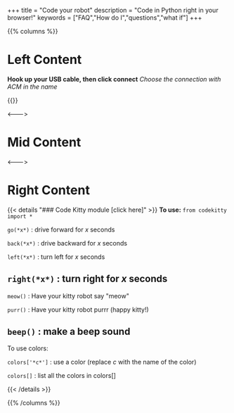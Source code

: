 +++
title = "Code your robot"
description = "Code in Python right in your browser!"
keywords = ["FAQ","How do I","questions","what if"]
+++

{{% columns %}}

# Left Content
**Hook up your USB cable, then click connect**
*Choose the connection with ACM in the name*

{{<xterm>}}

<---> <!-- magic separator, between columns -->

# Mid Content

<---> <!-- magic separator, between columns -->

# Right Content
{{< details "### Code Kitty module [click here]" >}}
**To use:** ```from codekitty import *```

```go(*x*)```
: drive forward for *x* seconds

```back(*x*)```
: drive backward for *x* seconds

```left(*x*)```
: turn left for *x* seconds

```right(*x*)```
: turn right for *x* seconds
---
```meow()```
: Have your kitty robot say "meow"

```purr()```
: Have your kitty robot purrr (happy kitty!)

```beep()```
: make a beep sound
---
To use colors:

```colors['*c*']```
: use a color (replace *c* with the name of the color)

```colors[]```
: list all the colors in colors[]


{{< /details >}}

{{% /columns %}}
